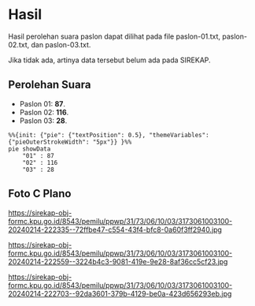 # Hasil

Hasil perolehan suara paslon dapat dilihat pada file paslon-01.txt, paslon-02.txt, dan paslon-03.txt.

Jika tidak ada, artinya data tersebut belum ada pada SIREKAP.

## Perolehan Suara

 * Paslon 01: **87**.
 * Paslon 02: **116**.
 * Paslon 03: **28**.

```mermaid
%%{init: {"pie": {"textPosition": 0.5}, "themeVariables": {"pieOuterStrokeWidth": "5px"}} }%%
pie showData
    "01" : 87
    "02" : 116
    "03" : 28
```
## Foto C Plano

https://sirekap-obj-formc.kpu.go.id/8543/pemilu/ppwp/31/73/06/10/03/3173061003100-20240214-222335--72ffbe47-c554-43f4-bfc8-0a60f3ff2940.jpg

https://sirekap-obj-formc.kpu.go.id/8543/pemilu/ppwp/31/73/06/10/03/3173061003100-20240214-222559--3224b4c3-9081-419e-9e28-8af36cc5cf23.jpg

https://sirekap-obj-formc.kpu.go.id/8543/pemilu/ppwp/31/73/06/10/03/3173061003100-20240214-222703--92da3601-379b-4129-be0a-423d656293eb.jpg
